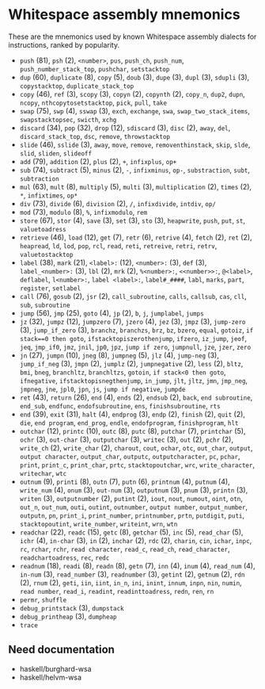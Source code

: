 # Whitespace assembly mnemonics

<!-- Generated by tools/generate_assembly.jq; DO NOT EDIT. -->

These are the mnemonics used by known Whitespace assembly dialects for
instructions, ranked by popularity.

- `push` (81), `psh` (2), `<number>`, `pus`, `push_ch`, `push_num`, `push_number_stack_top`, `pushchar`, `setstacktop`
- `dup` (60), `duplicate` (8), `copy` (5), `doub` (3), `dupe` (3), `dupl` (3), `sdupli` (3), `copystacktop`, `duplicate_stack_top`
- `copy` (46), `ref` (3), `scopy` (3), `copyn` (2), `copynth` (2), `copy_n`, `dup2`, `dupn`, `ncopy`, `nthcopytosetstacktop`, `pick`, `pull`, `take`
- `swap` (75), `swp` (4), `sswap` (3), `exch`, `exchange`, `swa`, `swap_two_stack_items`, `swapstacktopsec`, `swicth`, `xchg`
- `discard` (34), `pop` (32), `drop` (12), `sdiscard` (3), `disc` (2), `away`, `del`, `discard_stack_top`, `dsc`, `remove`, `throwstacktop`
- `slide` (46), `sslide` (3), `away`, `move`, `remove`, `removenthinstack`, `skip`, `slde`, `slid`, `sliden`, `slideoff`
- `add` (79), `addition` (2), `plus` (2), `+`, `infixplus`, `op+`
- `sub` (74), `subtract` (5), `minus` (2), `-`, `infixminus`, `op-`, `substraction`, `subt`, `subtraction`
- `mul` (63), `mult` (8), `multiply` (5), `multi` (3), `multiplication` (2), `times` (2), `*`, `infixtimes`, `op*`
- `div` (73), `divide` (6), `division` (2), `/`, `infixdivide`, `intdiv`, `op/`
- `mod` (73), `modulo` (8), `%`, `infixmodulo`, `rem`
- `store` (67), `stor` (4), `save` (3), `set` (3), `sto` (3), `heapwrite`, `push`, `put`, `st`, `valuetoadress`
- `retrieve` (46), `load` (12), `get` (7), `retr` (6), `retrive` (4), `fetch` (2), `ret` (2), `heapread`, `ld`, `lod`, `pop`, `rcl`, `read`, `reti`, `retreive`, `retri`, `retrv`, `valuetostacktop`
- `label` (38), `mark` (21), `<label>:` (12), `<number>:` (3), `def` (3), `label_<number>:` (3), `lbl` (2), `mrk` (2), `%<number>:`, `<<number>>:`, `@<label>`, `deflabel`, `l<number>:`, `label <label>:`, `label#_####`, `labl`, `marks`, `part`, `register`, `setlabel`
- `call` (76), `gosub` (2), `jsr` (2), `call_subroutine`, `calls`, `callsub`, `cas`, `cll`, `sub`, `subroutine`
- `jump` (56), `jmp` (25), `goto` (4), `jp` (2), `b`, `j`, `jumplabel`, `jumps`
- `jz` (32), `jumpz` (12), `jumpzero` (7), `jzero` (4), `jez` (3), `jmpz` (3), `jump-zero` (3), `jump_if_zero` (3), `branchz`, `branchzs`, `brz`, `bz`, `bzero`, `equal`, `gotoiz`, `if stack==0 then goto`, `ifstacktopiszerothenjump`, `ifzero`, `iz_jump`, `jeof`, `jeq`, `jmp_if0`, `jmz`, `jnil`, `jp0`, `jpz`, `jump if zero`, `jumpnull`, `jze`, `jzer`, `zero`
- `jn` (27), `jumpn` (10), `jneg` (8), `jumpneg` (5), `jlz` (4), `jump-neg` (3), `jump_if_neg` (3), `jmpn` (2), `jumplz` (2), `jumpnegative` (2), `less` (2), `bltz`, `bmi`, `bneg`, `branchltz`, `branchltzs`, `gotoin`, `if stack<0 then goto`, `ifnegative`, `ifstacktopisnegthenjump`, `in_jump`, `jlt`, `jltz`, `jmn`, `jmp_neg`, `jmpneg`, `jne`, `jpl0`, `jpn`, `js`, `jump if negative`, `jumpde`
- `ret` (43), `return` (26), `end` (4), `ends` (2), `endsub` (2), `back`, `end subroutine`, `end_sub`, `endfunc`, `endofsubroutine`, `ens`, `finishsubroutine`, `rts`
- `end` (39), `exit` (31), `halt` (4), `endprog` (3), `endp` (2), `finish` (2), `quit` (2), `die`, `end program`, `end_prog`, `endle`, `endofprogram`, `finishprogram`, `hlt`
- `outchar` (12), `printc` (10), `outc` (8), `putc` (8), `putchar` (7), `printchar` (5), `ochr` (3), `out-char` (3), `outputchar` (3), `writec` (3), `out` (2), `pchr` (2), `write_ch` (2), `write_char` (2), `charout`, `cout`, `ochar`, `otc`, `out_char`, `output`, `output character`, `output_char`, `outputc`, `outputcharacter`, `pc`, `pchar`, `print`, `print_c`, `print_char`, `prtc`, `stacktopoutchar`, `wrc`, `write_character`, `writechar`, `wtc`
- `outnum` (9), `printi` (8), `outn` (7), `putn` (6), `printnum` (4), `putnum` (4), `write_num` (4), `onum` (3), `out-num` (3), `outputnum` (3), `pnum` (3), `printn` (3), `writen` (3), `outputnumber` (2), `putint` (2), `iout`, `nout`, `numout`, `oint`, `otn`, `out_n`, `out_num`, `outi`, `outint`, `outnumber`, `output number`, `output_number`, `outputn`, `pn`, `print_i`, `print_number`, `printnumber`, `prtn`, `putdigit`, `puti`, `stacktopoutint`, `write_number`, `writeint`, `wrn`, `wtn`
- `readchar` (22), `readc` (15), `getc` (8), `getchar` (5), `inc` (5), `read_char` (5), `ichr` (4), `in-char` (3), `in` (2), `inchar` (2), `rdc` (2), `charin`, `cin`, `ichar`, `inpc`, `rc`, `rchar`, `rchr`, `read character`, `read_c`, `read_ch`, `read_character`, `readchartoadress`, `rec`, `redc`
- `readnum` (18), `readi` (8), `readn` (8), `getn` (7), `inn` (4), `inum` (4), `read_num` (4), `in-num` (3), `read_number` (3), `readnumber` (3), `getint` (2), `getnum` (2), `rdn` (2), `rnum` (2), `geti`, `iin`, `iint`, `in_n`, `ini`, `inint`, `innum`, `inpn`, `nin`, `numin`, `read number`, `read_i`, `readint`, `readinttoadress`, `redn`, `ren`, `rn`
- `permr`, `shuffle`
- `debug_printstack` (3), `dumpstack`
- `debug_printheap` (3), `dumpheap`
- `trace`

## Need documentation

- haskell/burghard-wsa
- haskell/helvm-wsa

